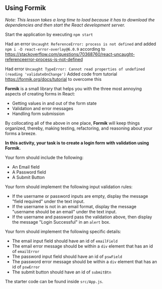 ## Using Formik

_Note: This lesson takes a long time to load because it has to download the dependencies and then start the React development server._

Start the application by executing `npm start`

Had an error `Uncaught ReferenceError: process is not defined` and added `npm i -D react-error-overlay@6.0.9` according to <https://stackoverflow.com/questions/70368760/react-uncaught-referenceerror-process-is-not-defined>

Had error `Uncaught TypeError: Cannot read properties of undefined (reading 'validateOnChange')` Added code from tutorial <https://formik.org/docs/tutorial> to overcome this

**Formik** is a small library that helps you with the three most annoying aspects of creating forms in React:

- Getting values in and out of the form state
- Validation and error messages
- Handling form submission

By collocating all of the above in one place, **Formik** will keep things organized, thereby, making testing, refactoring, and reasoning about your forms a breeze.

**In this activity, your task is to create a login form with validation using Formik.**

Your form should include the following:

- An Email field
- A Password field
- A Submit Button

Your form should implement the following input validation rules:

- If the username or password inputs are empty, display the message "field required" under the text input.
- If the username is not in an email format, display the message "username should be an email" under the text input.
- If the username and password pass the validation above, then display the message "Login Successful" in an `alert` box.

Your form should implement the following specific details:

- The email input field should have an id of `emailField`
- The email error message should be within a `div` element that has an id of `emailError`
- The password input field should have an id of `pswField`
- The password error message should be within a `div` element that has an id of `pswError`
- The submit button should have an id of `submitBtn`

The starter code can be found inside `src/App.js`.
